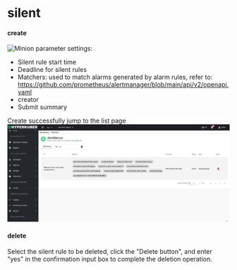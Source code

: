 # silent


#### create
![Minion](../../../assets/images/monitoring/silence-create1-en.jpg)
parameter settings:
* Silent rule start time
* Deadline for silent rules
* Matchers: used to match alarms generated by alarm rules, refer to: https://github.com/prometheus/alertmanager/blob/main/api/v2/openapi.yaml
* creator
* Submit summary


Create successfully jump to the list page
![Minion](../../../assets/images/monitoring/silence-list-en.jpg)
#### delete
Select the silent rule to be deleted, click the "Delete button", and enter "yes" in the confirmation input box to complete the deletion operation.